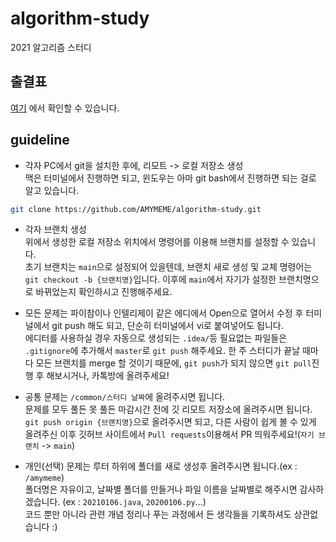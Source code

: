 # algorithm-study
2021 알고리즘 스터디

## 출결표
[여기](https://docs.google.com/document/d/1aNvfxmfV1EfTn5taj55e0NNJAZxRZSOedg5M4Rh2S7s/edit?usp=sharing)
에서 확인할 수 있습니다. 

## guideline
- 각자 PC에서 git을 설치한 후에, 리모트 -> 로컬 저장소 생성  
맥은 터미널에서 진행하면 되고, 윈도우는 아마 git bash에서 진행하면 되는 걸로 알고 있습니다.  
```bash
git clone https://github.com/AMYMEME/algorithm-study.git
```

- 각자 브랜치 생성  
위에서 생성한 로컬 저장소 위치에서 명령어를 이용해 브랜치를 설정할 수 있습니다.  
초기 브랜치는 `main`으로 설정되어 있을텐데, 브랜치 새로 생성 및 교체 명령어는 `git checkout -b {브랜치명}`입니다. 
이후에 `main`에서 자기가 설정한 브랜치명으로 바뀌었는지 확인하시고 진행해주세요.


- 모든 문제는 파이참이나 인텔리제이 같은 에디에서 Open으로 열어서 수정 후
터미널에서 git push 해도 되고, 단순히 터미널에서 vi로 붙여넣어도 됩니다.  
에디터를 사용하실 경우 자동으로 생성되는 `.idea/`등 필요없는 파일들은 `.gitignore`에 추가해서 `master`로 `git push` 해주세요.
한 주 스터디가 끝날 때마다 모든 브랜치를 merge 할 것이기 때문에, `git push`가 되지 않으면 `git pull`진행 후 해보시거나, 
카톡방에 올려주세요!  


- 공통 문제는 `/common/스터디 날짜`에 올려주시면 됩니다.  
문제를 모두 풀든 못 풀든 마감시간 전에 깃 리모트 저장소에 올려주시면 됩니다.  
`git push origin {브랜치명}`으로 올려주시면 되고, 다른 사람이 쉽게 볼 수 있게
올려주신 이후 깃허브 사이트에서 `Pull requests`이용해서 PR 띄워주세요!(`자기 브랜치` -> `main`)  


- 개인(선택) 문제는 루터 하위에 폴더를 새로 생성후 올려주시면 됩니다.(ex : `/amymeme`)  
폴더명은 자유이고, 날짜별 폴더를 만들거나 파일 이름을 날짜별로 해주시면 감사하겠습니다. (ex : `20210106.java`, `20200106.py`...)   
코드 뿐만 아니라 관련 개념 정리나 푸는 과정에서 든 생각들을 기록하셔도 상관없습니다 :)
